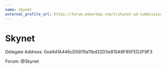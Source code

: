 ```yaml
---
name: Skynet
external_profile_url: https://forum.makerdao.com/t/skynet-ad-submission/21077
---
```


# Skynet
Delegate Address: 0xd4d1A446cD5976a11bd32D3e815A9F85FED2F9F3

Forum: @Skynet
